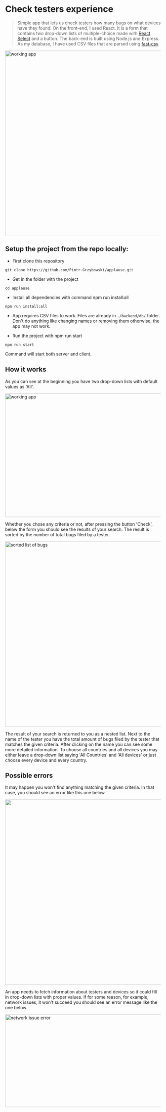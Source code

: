# Check testers experience

> Simple app that lets us check testers how many bugs on what devices have they found. On the front-end, I used React. It is a form that contains two drop-down lists of multiple-choice made with [React Select](https://react-select.com/home) and a button. The back-end is built using Node.js and Express. As my database, I have used CSV files that are parsed using [fast-csv](https://c2fo.github.io/fast-csv/docs/introduction/getting-started).

<img src="https://imgupload.pl/images/2022/02/27/working_app.png" alt="working app" width="1000" height="600">

## Setup the project from the repo locally:
- First clone this repository
```shell
git clone https://github.com/Piotr-Grzybowski/applause.git
```
- Get in the folder with the project
```shell
cd applause
```
- Install all dependencies with command npm run install:all
``` shell
npm run install:all
```
- App requires CSV files to work. Files are already in `./backend/db/` folder. Don't do anything like changing names or removing them otherwise, the app may not work.

- Run the project with npm run start
```shell
npm run start
```
Command will start both server and client.

## How it works

As you can see at the beginning you have two drop-down lists with default values as 'All'.

<img src="https://imgupload.pl/images/2022/02/27/start_screen.png" alt="working app" width="1000" height="400">

Whether you chose any criteria or not, after pressing the button 'Check', below the form you should see the results of your search. The result is sorted by the number of total bugs filed by a tester.

<img src="https://imgupload.pl/images/2022/02/27/sorted.png" alt="sorted list of bugs" width="1000" height="600">

The result of your search is returned to you as a nested list. Next to the name of the tester you have the total amount of bugs filed by the tester that matches the given criteria. After clicking on the name you can see some more detailed information. To choose all countries and all devices you may either leave a drop-down list saying 'All Countries' and 'All devices' or just choose every device and every country.

## Possible errors

It may happen you won't find anything matching the given criteria. In that case, you should see an error like this one below.

<img src="https://i.postimg.cc/T3cgPxrs/error.png" ale="error, couldn't find any records that matches given criteria" width="1000" height="600">


An app needs to fetch information about testers and devices so it could fill in drop-down lists with proper values. If for some reason, for example, network issues, it won't succeed you should see an error message like the one below.


<img src="https://imgupload.pl/images/2022/02/27/error_network4c15d1528b67d163.png" alt="network issue error" width="1000" height="300">